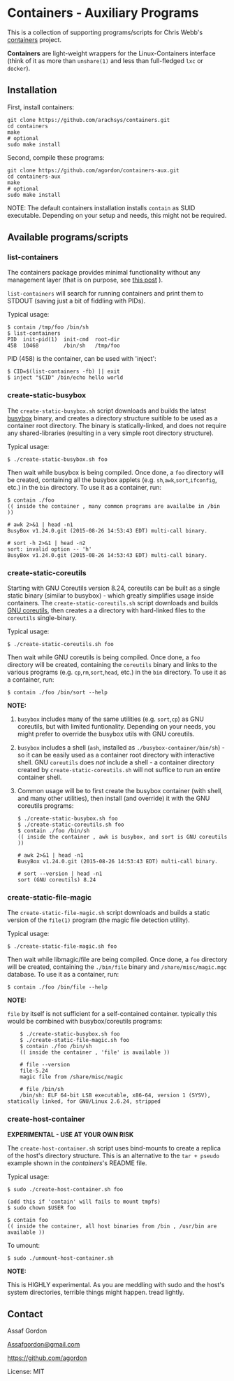 Containers - Auxiliary Programs
===============================

This is a collection of supporting programs/scripts for
Chris Webb's [containers](https://github.com/arachsys/containers) project.

**Containers** are light-weight wrappers for the Linux-Containers interface
(think of it as more than `unshare(1)` and less than full-fledged `lxc` or
`docker`).


Installation
------------

First, install containers:

    git clone https://github.com/arachsys/containers.git
    cd containers
    make
    # optional
    sudo make install

Second, compile these programs:

    git clone https://github.com/agordon/containers-aux.git
    cd containers-aux
    make
    # optional
    sudo make install

NOTE:
The default containers installation installs `contain` as SUID executable.
Depending on your setup and needs, this might not be required.


Available programs/scripts
--------------------------

### list-containers

The containers package provides minimal functionality
without any management layer (that is on purpose, see
[this post](https://github.com/arachsys/containers/pull/2#issuecomment-134204055) ).

`list-containers` will search for running containers and print them to
STDOUT (saving just a bit of fiddling with PIDs).

Typical usage:

    $ contain /tmp/foo /bin/sh
    $ list-containers
    PID  init-pid(1)  init-cmd  root-dir
    458  10468        /bin/sh   /tmp/foo

PID (458) is the container, can be used with 'inject':

    $ CID=$(list-containers -fb) || exit
    $ inject "$CID" /bin/echo hello world


### create-static-busybox

The `create-static-busybox.sh` script downloads and builds the latest
[busybox](http://www.busybox.net/) binary, and creates a directory
structure suitible to be used as a container root directory.
The binary is statically-linked, and does not require any shared-libraries
(resulting in a very simple root directory structure).

Typical usage:

    $ ./create-static-busybox.sh foo

Then wait while busybox is being compiled. Once done,
a `foo` directory will be created, containing all the busybox
applets (e.g. `sh`,`awk`,`sort`,`ifconfig`, etc.) in the `bin` directory.
To use it as a container, run:

    $ contain ./foo
    (( inside the container , many common programs are availalbe in /bin ))

    # awk 2>&1 | head -n1
    BusyBox v1.24.0.git (2015-08-26 14:53:43 EDT) multi-call binary.

    # sort -h 2>&1 | head -n2
    sort: invalid option -- 'h'
    BusyBox v1.24.0.git (2015-08-26 14:53:43 EDT) multi-call binary.


### create-static-coreutils

Starting with GNU Coreutils version 8.24, coreutils can be built as a single
static binary (similar to busybox) - which greatly simplifies usage inside
containers. The `create-static-coreutils.sh` script downloads and builds
[GNU coreutils](http://www.gnu.org/software/coreutils), then
creates a a directory with hard-linked files to the `coreutils` single-binary.

Typical usage:

    $ ./create-static-coreutils.sh foo

Then wait while GNU coreutils is being compiled. Once done,
a `foo` directory will be created, containing the `coreutils`
binary and links to the various programs (e.g. `cp`,`rm`,`sort`,`head`, etc.)
in the `bin` directory. To use it as a container, run:

    $ contain ./foo /bin/sort --help

**NOTE:**

1.  `busybox` includes many of the same utilities (e.g. `sort`,`cp`) as
    GNU coreutils, but with limited funtionality. Depending on your needs,
    you might prefer to override the busybox utils with GNU coreutils.
2.  `busybox` includes a shell (`ash`, installed as `./busybox-container/bin/sh`) -
    so it can be easily used as a container root directory with interactive shell.
    GNU `coreutils` does *not* include a shell - a container directory
    created by `create-static-coreutils.sh` will not suffice to run
    an entire container shell.
3.  Common usage will be to first create the busybox container (with shell,
    and many other utilities), then install (and override) it with the
    GNU coreutils programs:

        $ ./create-static-busybox.sh foo
        $ ./create-static-coreutils.sh foo
        $ contain ./foo /bin/sh
        (( inside the container , awk is busybox, and sort is GNU coreutils ))

        # awk 2>&1 | head -n1
        BusyBox v1.24.0.git (2015-08-26 14:53:43 EDT) multi-call binary.

        # sort --version | head -n1
        sort (GNU coreutils) 8.24

### create-static-file-magic

The `create-static-file-magic.sh` script downloads and builds a static
version of the `file(1)` program (the magic file detection utility).

Typical usage:

    $ ./create-static-file-magic.sh foo

Then wait while libmagic/file are being compiled. Once done,
a `foo` directory will be created, containing the `./bin/file` binary
and `/share/misc/magic.mgc` database.
To use it as a container, run:

    $ contain ./foo /bin/file --help

**NOTE:**

`file` by itself is not sufficient for a self-contained container.
typically this would be combined with busybox/coreutils programs:


        $ ./create-static-busybox.sh foo
        $ ./create-static-file-magic.sh foo
        $ contain ./foo /bin/sh
        (( inside the container , 'file' is available ))

        # file --version
        file-5.24
        magic file from /share/misc/magic

        # file /bin/sh
        /bin/sh: ELF 64-bit LSB executable, x86-64, version 1 (SYSV), statically linked, for GNU/Linux 2.6.24, stripped


### create-host-container

**EXPERIMENTAL - USE AT YOUR OWN RISK**

The `create-host-container.sh` script uses bind-mounts to create a replica of
the host's directory structure. This is an alternative to the `tar + pseudo`
example shown in the _containers_'s README file.

Typical usage:

    $ sudo ./create-host-container.sh foo

    (add this if 'contain' will fails to mount tmpfs)
    $ sudo chown $USER foo

    $ contain foo
    (( inside the container, all host binaries from /bin , /usr/bin are available ))

To umount:

    $ sudo ./unmount-host-container.sh

**NOTE:**

This is HIGHLY experimental. As you are meddling with sudo and the host's system directories,
terrible things might happen. tread lightly.




Contact
-------

Assaf Gordon

Assafgordon@gmail.com

https://github.com/agordon

License: MIT
